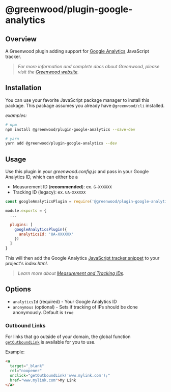 # @greenwood/plugin-google-analytics

## Overview
A Greenwood plugin adding support for [Google Analytics](https://developers.google.com/analytics/) JavaScript tracker. 

> _For more information and complete docs about Greenwood, please visit the [Greenwood website](https://www.greenwoodjs.io/)._  


## Installation
You can use your favorite JavaScript package manager to install this package.  This package assumes you already have `@greenwood/cli` installed.

_examples:_
```bash
# npm
npm install @greenwood/plugin-google-analytics --save-dev

# yarn
yarn add @greenwood/plugin-google-analytics --dev
```

## Usage
Use this plugin in your _greenwood.config.js_ and pass in your Google Analytics ID, which can either be a
* Measurement ID (**recommended**): ex. `G-XXXXXX`
* Tracking ID (legacy): ex. `UA-XXXXXX`

```javascript
const googleAnalyticsPlugin = require('@greenwood/plugin-google-analytics');

module.exports = {
  ...

  plugins: [
    googleAnalyticsPlugin({
      analyticsId: 'UA-XXXXXX'
    })
  ]
}
```

This will then add the Google Analytics [JavaScript tracker snippet](https://developers.google.com/analytics/devguides/collection/analyticsjs/) to your project's _index.html_.

> _Learn more about [Measurement and Tracking IDs](https://support.google.com/analytics/answer/9539598)_.

## Options
- `analyticsId` (required) - Your Google Analytics ID
- `anonymous` (optional) - Sets if tracking of IPs should be done anonymously.  Default is `true`

### Outbound Links
For links that go outside of your domain, the global function [`getOutboundLink`](https://support.google.com/analytics/answer/7478520) is available for you to use.  

Example:
```html
<a 
  target="_blank" 
  rel="noopener"
  onclick="getOutboundLink('www.mylink.com');" 
  href="www.mylink.com">My Link
</a>
```